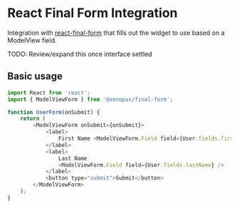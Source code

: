 # React Final Form Integration

Integration with [react-final-form](https://github.com/final-form/react-final-form) that fills out
the widget to use based on a ModelView field.

TODO: Review/expand this once interface settled

## Basic usage

```js
import React from 'react';
import { ModelViewForm } from '@xenopus/final-form';

function UserForm(onSubmit) {
    return (
        <ModelViewForm onSubmit={onSubmit}>
            <label>
                First Name <ModelViewForm.Field field={User.fields.firstName} />
            </label>
            <label>
                Last Name
                <ModelViewForm.Field field={User.fields.lastName} />
            </label>
            <button type="submit">Submit</button>
        </ModelViewForm>
    );
}
```
